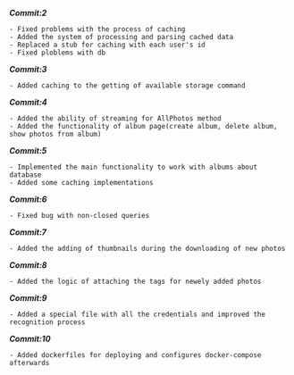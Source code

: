 _**Commit:2**_
```
- Fixed problems with the process of caching
- Added the system of processing and parsing cached data
- Replaced a stub for caching with each user's id
- Fixed ploblems with db
```
_**Commit:3**_
```
- Added caching to the getting of available storage command
```

_**Commit:4**_

```
- Added the ability of streaming for AllPhotos method
- Added the functionality of album page(create album, delete album, show photos from album)
```

_**Commit:5**_

```
- Implemented the main functionality to work with albums about database
- Added some caching implementations
```

_**Commit:6**_

```
- Fixed bug with non-closed queries
```

_**Commit:7**_

```
- Added the adding of thumbnails during the downloading of new photos
```

_**Commit:8**_

```
- Added the logic of attaching the tags for newely added photos
```

_**Commit:9**_

```
- Added a special file with all the credentials and improved the recognition process
```

_**Commit:10**_

```
- Added dockerfiles for deploying and configures docker-compose afterwards
```
